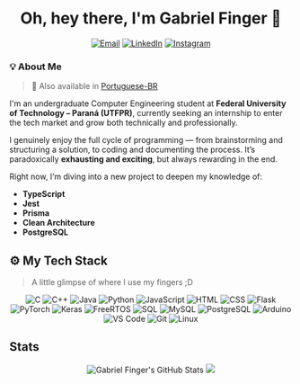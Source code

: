 <!-- ![Dark background image with graphic elements inspired by electronic circuits and technology. On the left, there's a quote: “Programming is the art of creating order amidst the digital chaos.” — Alan Perlis. On the right, a stylized cloud icon with digital connections is enclosed in a hexagon, symbolizing computation and connectivity.](https://media.licdn.com/dms/image/v2/D4D16AQF5ozppgnbw0Q/profile-displaybackgroundimage-shrink_350_1400/B4DZcJ6c1OGcAY-/0/1748218007452?e=1753920000&v=beta&t=YZ9X4M2mMIDeELq4iZbLfGf5Fxvk_4mv73gd-X2BPYc) -->

<h1 align="center">Oh, hey there, I'm Gabriel Finger 👋</h1>

<div align="center">

[![Email](https://img.shields.io/badge/gabifcont@gmail.com-D14836?style=flat&logo=gmail&logoColor=white)](mailto:gabifcont@gmail.com)
[![LinkedIn](https://img.shields.io/badge/-Gabriel--Finger--Conte-0077B5?style=flat&logo=linkedin&logoColor=white)](https://www.linkedin.com/in/gabriel-finger-conte/)
[![Instagram](https://img.shields.io/badge/-@gabriel.fconte-E4405F?style=flat&logo=instagram&logoColor=white)](https://instagram.com/gabriel.fconte)

</div>

### 💡 About Me

> 🔁 Also available in [Portuguese-BR](README.pt-br.md)

I'm an undergraduate Computer Engineering student at **Federal University of Technology – Paraná (UTFPR)**, currently seeking an internship to enter the tech market and grow both technically and professionally.

I genuinely enjoy the full cycle of programming — from brainstorming and structuring a solution, to coding and documenting the process. It’s paradoxically **exhausting and exciting**, but always rewarding in the end.

Right now, I’m diving into a new project to deepen my knowledge of:
- **TypeScript**
- **Jest**
- **Prisma**
- **Clean Architecture**
- **PostgreSQL**

## ⚙️ My Tech Stack
> A little glimpse of where I use my fingers ;D
<div align="center">

![C](https://img.shields.io/badge/-C-00599C?style=flat&logo=c&logoColor=white)
![C++](https://img.shields.io/badge/-C++-00599C?style=flat&logo=c%2B%2B&logoColor=white)
![Java](https://img.shields.io/badge/-Java-007396?style=flat&logo=java&logoColor=white)
![Python](https://img.shields.io/badge/-Python-3776AB?style=flat&logo=python&logoColor=white)
![JavaScript](https://img.shields.io/badge/-JavaScript-F7DF1C?style=flat&logo=javascript&logoColor=000)
![HTML](https://img.shields.io/badge/-HTML5-E34F26?style=flat&logo=html5&logoColor=white)
![CSS](https://img.shields.io/badge/-CSS3-1572B6?style=flat&logo=css3&logoColor=white)
![Flask](https://img.shields.io/badge/-Flask-000000?style=flat&logo=flask)
![PyTorch](https://img.shields.io/badge/-PyTorch-EE4C2C?style=flat&logo=pytorch&logoColor=white)
![Keras](https://img.shields.io/badge/-Keras-D00000?style=flat&logo=keras&logoColor=white)
![FreeRTOS](https://img.shields.io/badge/-FreeRTOS-0066A1?style=flat&logo=freertos&logoColor=white)
![SQL](https://img.shields.io/badge/-SQL-4479A1?style=flat&logo=mysql&logoColor=white)
![MySQL](https://img.shields.io/badge/-MySQL-4479A1?style=flat&logo=mysql&logoColor=white)
![PostgreSQL](https://img.shields.io/badge/-PostgreSQL-336791?style=flat&logo=postgresql&logoColor=white)
![Arduino](https://img.shields.io/badge/-Arduino-00979D?style=flat&logo=arduino&logoColor=white)
![VS Code](https://img.shields.io/badge/-VSCode-007ACC?style=flat&logo=visual-studio-code&logoColor=white)
![Git](https://img.shields.io/badge/-Git-F05032?style=flat&logo=git&logoColor=white)
![Linux](https://img.shields.io/badge/-Linux-FCC624?style=flat&logo=linux&logoColor=black)

</div>

## Stats 
<p align="center">
  <img src="https://github-readme-stats.vercel.app/api?username=gabriel-fc-comp&theme=dark&show_icons=true&hide_border=false" alt="Gabriel Finger's GitHub Stats" />
  <img src="https://github-readme-stats.vercel.app/api/top-langs/?username=gabriel-fc-comp&layout=compact&theme=dark&hide_border=false" />
</p>
